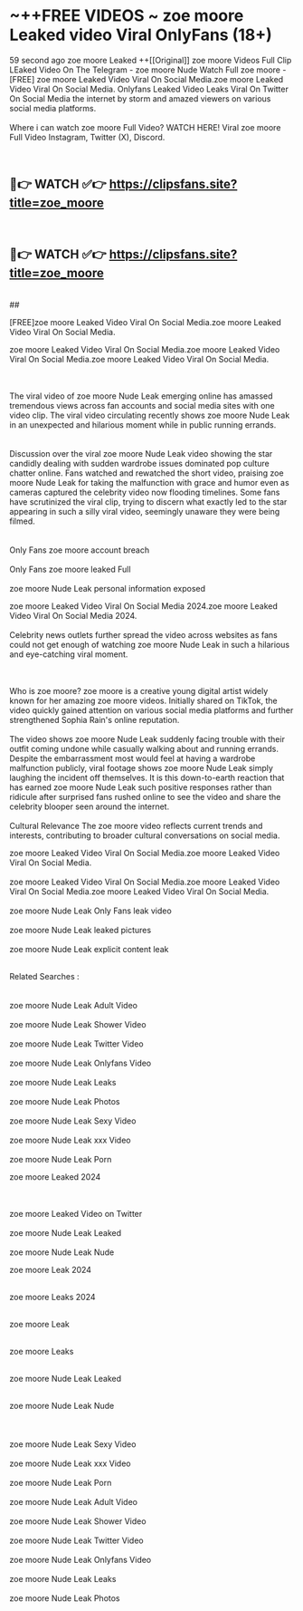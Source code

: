 # ~++FREE VIDEOS ~ zoe moore Leaked video Viral OnlyFans (18+)<br>


59 second ago zoe moore Leaked ++[[Original]] zoe moore Videos Full Clip LEaked Video On The Telegram  - zoe moore Nude  Watch Full zoe moore - [FREE] zoe moore Leaked Video Viral On Social Media.zoe moore Leaked Video Viral On Social Media.   Onlyfans Leaked Video Leaks Viral On Twitter On Social Media the internet by storm and amazed viewers on various social media platforms. <br><br>
Where i can watch zoe moore Full Video? WATCH HERE! Viral zoe moore Full Video Instagram, Twitter (X), Discord. <br>


 <br>

##  🔴👉 WATCH ✅👉  <a href="https://clipsfans.site?title=zoe_moore&ref=git">https://clipsfans.site?title=zoe_moore</a> <br>
  <br>

##  🔴👉 WATCH ✅👉  <a href="https://clipsfans.site?title=zoe_moore&ref=git">https://clipsfans.site?title=zoe_moore</a> <br>
  <br>
  ##



[FREE]zoe moore Leaked Video Viral On Social Media.zoe moore Leaked Video Viral On Social Media. <br>

zoe moore Leaked Video Viral On Social Media.zoe moore Leaked Video Viral On Social Media.zoe moore Leaked Video Viral On Social Media. <br>


  <br>

  <br>
The viral video of zoe moore Nude Leak emerging online has amassed tremendous views across fan accounts and social media sites with one video clip. The viral video circulating recently shows zoe moore Nude Leak in an unexpected and hilarious moment while in public running errands.<br>
<br>


<br>
Discussion over the viral zoe moore Nude Leak video showing the star candidly dealing with sudden wardrobe issues dominated pop culture chatter online. Fans watched and rewatched the short video, praising zoe moore Nude Leak for taking the malfunction with grace and humor even as cameras captured the celebrity video now flooding timelines. Some fans have scrutinized the viral clip, trying to discern what exactly led to the star appearing in such a silly viral video, seemingly unaware they were being filmed.<br>
<br>
<br> 
Only Fans zoe moore account breach<br>
<br>
Only Fans zoe moore leaked Full <br>
<br>
zoe moore Nude Leak personal information exposed<br>

zoe moore Leaked Video Viral On Social Media 2024.zoe moore Leaked Video Viral On Social Media 2024. <br>
<br>
Celebrity news outlets further spread the video across websites as fans could not get enough of watching zoe moore Nude Leak in such a hilarious and eye-catching viral moment.<br>
<br>

<br>
Who is zoe moore? zoe moore is a creative young digital artist widely known for her amazing zoe moore videos. Initially shared on TikTok, the video quickly gained attention on various social media platforms and further strengthened Sophia Rain's online reputation.<br>
<br>
The video shows zoe moore Nude Leak suddenly facing trouble with their outfit coming undone while casually walking about and running errands. Despite the embarrassment most would feel at having a wardrobe malfunction publicly, viral footage shows zoe moore Nude Leak simply laughing the incident off themselves. It is this down-to-earth reaction that has earned zoe moore Nude Leak such positive responses rather than ridicule after surprised fans rushed online to see the video and share the celebrity blooper seen around the internet.<br>
<br>
Cultural Relevance The zoe moore video reflects current trends and interests, contributing to broader cultural conversations on social media.<br>

zoe moore Leaked Video Viral On Social Media.zoe moore Leaked Video Viral On Social Media.<br>
<br>
zoe moore Leaked Video Viral On Social Media.zoe moore Leaked Video Viral On Social Media.zoe moore Leaked Video Viral On Social Media.<br>
<br>
zoe moore Nude Leak Only Fans leak video<br>
<br>
zoe moore Nude Leak leaked pictures<br>
<br>
zoe moore Nude Leak explicit content leak<br>


<br>
Related Searches :<br>
<br>

<br>
zoe moore Nude Leak Adult Video<br>
<br>
zoe moore Nude Leak Shower Video<br>
<br>
zoe moore Nude Leak Twitter Video<br>
<br>
zoe moore Nude Leak Onlyfans Video<br>
<br>
zoe moore Nude Leak Leaks<br>
<br>
zoe moore Nude Leak Photos<br>

<br>
zoe moore Nude Leak Sexy Video<br>
<br>
zoe moore Nude Leak xxx Video<br>
<br>
zoe moore Nude Leak Porn<br>

zoe moore  Leaked 2024 <br> <br>
<br>

zoe moore Leaked Video on Twitter <br>
<br>
zoe moore Nude Leak Leaked<br>
<br>
zoe moore Nude Leak Nude<br>


zoe moore  Leak 2024 <br> <br>



zoe moore  Leaks 2024 <br> <br>



 
zoe moore  Leak<br> <br>



zoe moore  Leaks<br> <br>


zoe moore Nude Leak Leaked<br> <br>

zoe moore Nude Leak Nude<br> <br>
<br> <br>
zoe moore Nude Leak Sexy Video
<br> <br>
zoe moore Nude Leak xxx Video
<br> <br>
zoe moore Nude Leak Porn
<br> <br>
zoe moore Nude Leak Adult Video
<br> <br>
zoe moore Nude Leak Shower Video
<br> <br>
zoe moore Nude Leak Twitter Video
<br> <br>
zoe moore Nude Leak Onlyfans Video
<br> <br>
zoe moore Nude Leak Leaks
<br> <br>
zoe moore Nude Leak Photos






</p>




 



</p>










